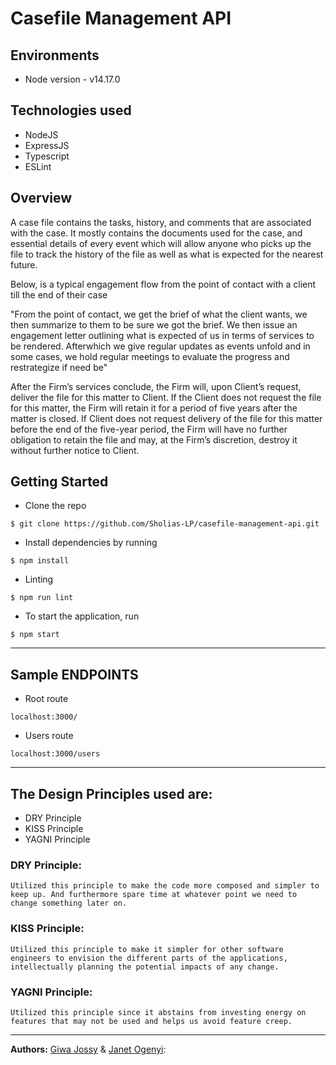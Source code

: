 # Casefile Management API

## Environments
- Node version - v14.17.0


## Technologies used 
- NodeJS
- ExpressJS
- Typescript
- ESLint


## Overview

A case file contains the tasks, history, and comments that are associated with the case. It mostly contains the documents used for the case, and essential details of every event which will allow anyone who picks up the file to track the history of the file as well as what is expected for the nearest future.

Below, is a typical engagement flow from the point of contact with a client till the end of their case

"From the point of contact, we get the brief of what the client wants, we then summarize to them to be sure we got the brief. We then issue an engagement letter outlining what is expected of us in terms of services to be rendered. Afterwhich we give regular updates as events unfold and in some cases, we hold regular meetings to evaluate the progress and restrategize if need be"

After the Firm’s services conclude, the Firm will, upon Client’s request, deliver the file for this matter to Client. If the Client does not request the file for this matter, the Firm will retain it for a period of five years after the matter is closed. If Client does not request delivery of the file for this matter before the end of the five-year period, the Firm will have no further obligation to retain the file and may, at the Firm’s discretion, destroy it without further notice to Client.

## Getting Started
- Clone the repo

`$ git clone https://github.com/Sholias-LP/casefile-management-api.git`

- Install dependencies by running

`$ npm install`

- Linting

`$ npm run lint`

- To start the application, run

`$ npm start`


---

## Sample ENDPOINTS

- Root route

`localhost:3000/`

- Users route

`localhost:3000/users`

---

## The Design Principles used are:

- DRY Principle
- KISS Principle
- YAGNI Principle


### DRY Principle:

```
Utilized this principle to make the code more composed and simpler to keep up. And furthermore spare time at whatever point we need to change something later on.
```

### KISS Principle:

```
Utilized this principle to make it simpler for other software engineers to envision the different parts of the applications, intellectually planning the potential impacts of any change.
```

### YAGNI Principle:

```
Utilized this principle since it abstains from investing energy on features that may not be used and helps us avoid feature creep.
```

---

**Authors:** [Giwa Jossy](https://github.com/giwajossy) & [Janet Ogenyi](https://github.com/JanetEne):

